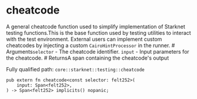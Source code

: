 # cheatcode

A general cheatcode function used to simplify implementation of Starknet testing functions.This is the base function used by testing utilities to interact with the test environment. External users can implement custom cheatcodes by injecting a custom `CairoHintProcessor` in the runner.  # Arguments`selector` - The cheatcode identifier. `input` - Input parameters for the cheatcode.  # ReturnsA span containing the cheatcode's output

Fully qualified path: `core::starknet::testing::cheatcode`

<pre><code class="language-rust">pub extern fn cheatcode&lt;const selector: felt252&gt;(
    input: Span&lt;felt252&gt;,
) -&gt; Span&lt;felt252&gt; implicits() nopanic;</code></pre>

